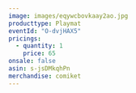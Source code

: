 ```yaml
---
image: images/eqywcbovkaay2ao.jpg
producttype: Playmat
eventId: "O-dvjHAX5"
pricings:
  - quantity: 1
    price: 65
onsale: false
asin: s-jsDMkqhPn
merchandise: comiket
---
```

